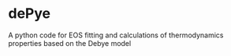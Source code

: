 # dePye
A python code for EOS fitting and calculations of thermodynamics properties based on the Debye model
